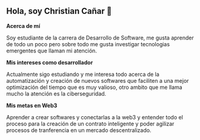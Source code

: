 ## Hola, soy Christian Cañar 👋

**Acerca de mí**

Soy estudiante de la carrera de Desarrollo de Software, me gusta aprender de todo un poco pero sobre todo me gusta investigar tecnologias emergentes que llaman mi atención.

**Mis intereses como desarrollador**

Actualmente sigo estudiando y me interesa todo acerca de la automatización y creación de nuevos softwares que faciliten a una mejor optimización del tiempo 
que es muy valioso, otro ambito que me llama mucho la atención es la ciberseguridad.

**Mis metas en Web3**

Aprender a crear softwares y conectarlas a la web3 y entender todo el proceso para la creación de un contrato inteligente y poder agilizar procesos de tranferencia en un mercado
descentralizado.
